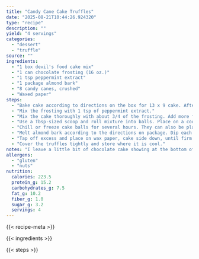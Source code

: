 ```yaml
---
title: "Candy Cane Cake Truffles"
date: "2025-08-21T10:44:26.924320"
type: "recipe"
description: ""
yield: "4 servings"
categories:
  - "dessert"
  - "truffle"
source: ""
ingredients:
  - "1 box devil's food cake mix"
  - "1 can chocolate frosting (16 oz.)"
  - "1 tsp peppermint extract"
  - "1 package almond bark"
  - "8 candy canes, crushed"
  - "Waxed paper"
steps:
  - "Bake cake according to directions on the box for 13 x 9 cake. After the cake is cool, crumble into large bowl."
  - "Mix the frosting with 1 tsp of peppermint extract."
  - "Mix the cake thoroughly with about 3/4 of the frosting. Add more frosting if you think the mixture is too dry. When you can form it into a ball in your hands easily, you're good."
  - "Use a Tbsp-sized scoop and roll mixture into balls. Place on a cookie sheet."
  - "Chill or freeze cake balls for several hours. They can also be placed in freezer bags and kept for later use."
  - "Melt almond bark according to the directions on package. Dip each ball about 3/4 way into the almond bark."
  - "Tap off excess and place on wax paper, cake side down, until firm. Quickly sprinkle crushed candy cane bits onto the top before the almond bark hardens."
  - "Cover the truffles tightly and store where it is cool."
notes: "I leave a little bit of chocolate cake showing at the bottom of these. It's prettier and much easier to handle when dipping."
allergens:
  - "gluten"
  - "nuts"
nutrition:
  calories: 223.5
  protein_g: 15.2
  carbohydrates_g: 7.5
  fat_g: 10.2
  fiber_g: 1.0
  sugar_g: 3.2
  servings: 4
---
```


{{< recipe-meta >}}

{{< ingredients >}}

{{< steps >}}
